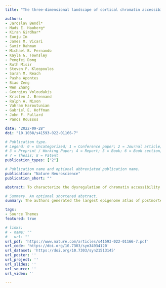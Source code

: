 ```yaml
---
title: "The three-dimensional landscape of cortical chromatin accessibility in Alzheimer’s disease"

authors:
- Jaroslav Bendl*
- Mads E. Hauberg*
- Kiran Girdhar*
- Eunju Im
- James M. Vicari
- Samir Rahman 
- Michael B. Fernando
- Kayla G. Townsley
- Pengfei Dong
- Ruth Misir
- Steven P. Kleopoulos
- Sarah M. Reach
- Pasha Apontes
- Biao Zeng
- Wen Zhang
- Georgios Voloudakis
- Kristen J. Brennand
- Ralph A. Nixon
- Vahram Haroutunian
- Gabriel E. Hoffman
- John F. Fullard
- Panos Roussos

date: "2022-09-28"
doi: "10.1038/s41593-022-01166-7"

# Publication type.
# Legend: 0 = Uncategorized; 1 = Conference paper; 2 = Journal article;
# 3 = Preprint / Working Paper; 4 = Report; 5 = Book; 6 = Book section;
# 7 = Thesis; 8 = Patent
publication_types: ["2"]

# Publication name and optional abbreviated publication name.
publication: "Nature Neuroscience"
publication_short: ""

abstract: To characterize the dysregulation of chromatin accessibility in Alzheimer’s disease (AD), we generated 636 ATAC-seq libraries from neuronal and nonneuronal nuclei isolated from the superior temporal gyrus and entorhinal cortex of 153 AD cases and 56 controls. By analyzing a total of ~20 billion read pairs, we expanded the repertoire of known open chromatin regions (OCRs) in the human brain and identified cell-type-specific enhancer–promoter interactions. We show that interindividual variability in OCRs can be leveraged to identify cis-regulatory domains (CRDs) that capture the three-dimensional structure of the genome (3D genome). We identified AD-associated effects on chromatin accessibility, the 3D genome and transcription factor (TF) regulatory networks. For one of the most AD-perturbed TFs, USF2, we validated its regulatory effect on lysosomal genes. Overall, we applied a systematic approach to understanding the role of the 3D genome in AD. We provide all data as an online resource for widespread community-based analysis.

# Summary. An optional shortened abstract.
summary: The authors generated the largest epigenome atlas of postmortem brains with Alzheimer’s disease. They reported regulatory genomic signatures associated with AD, including variability in open chromatin regions, transcription factor networks and cis-regulatory domains.

tags:
- Source Themes
featured: true

# links:
# - name: ""
#   url: ""
url_pdf: 'https://www.nature.com/articles/s41593-022-01166-7.pdf'
url_code: 'https://doi.org/10.7303/syn34034120'
url_dataset: 'https://doi.org/10.7303/syn21513145'
url_poster: ''
url_project: ''
url_slides: ''
url_source: ''
url_video: ''

---
```

